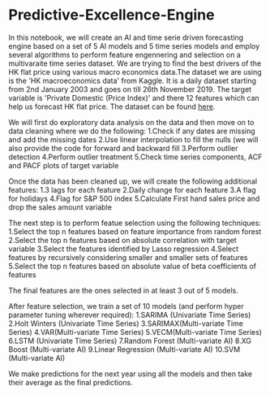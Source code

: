 # Predictive-Excellence-Engine
In this notebook, we will create an AI and time serie driven forecasting engine based on a set of 5 AI models and 5 time series models and employ several algorithms to perform feature engennering and selection on a multivaraite time series dataset. We are trying to find the best drivers of the HK flat price using various macro economics data.The dataset we are using is the 'HK macroeconomics data' from Kaggle. It is a daily dataset starting from 2nd January 2003 and goes on till 26th November 2019. The target variable is 'Private Domestic (Price Index)' and there 12 features which can help us forecast HK flat price. The dataset can be found [here](https://www.kaggle.com/stanley11291985/hk-macroeconomics-data).

We will first do exploratory data analysis on the data and then move on to data cleaning where we do the following:
1.Check if any dates are missing and add the missing dates
2.Use linear interpolation to fill the nulls (we will also provide the code for forward and backward fill
3.Perform outlier detection
4.Perform outlier treatment
5.Check time series components, ACF and PACF plots of target variable

Once the data has been cleaned up, we will create the following additional features:
1.3 lags for each feature
2.Daily change for each feature
3.A flag for holidays
4.Flag for S&P 500 index
5.Calculate First hand sales price and drop the sales amount variable

The next step is to perform featue selection using the following techniques:
1.Select the top n features based on feature importance from random forest
2.Select the top n features based on absolute correlation with target variable
3.Select the features identified by Lasso regression
4.Select features by recursively considering smaller and smaller sets of features
5.Select the top n features based on absolute value of beta coefficients of features

The final features are the ones selected in at least 3 out of 5 models.

After feature selection, we train a set of 10 models (and perform hyper parameter tuning wherever required):
1.SARIMA (Univariate Time Series)
2.Holt Winters (Univariate Time Series)
3.SARIMAX(Multi-variate Time Series)
4.VAR(Multi-variate Time Series)
5.VECM(Multi-variate Time Series)
6.LSTM (Univariate Time Series)
7.Random Forest (Multi-variate AI)
8.XG Boost (Multi-variate AI)
9.Linear Regression (Multi-variate AI)
10.SVM (Multi-variate AI)

We make predictions for the next year using all the models and then take their average as the final predictions.

